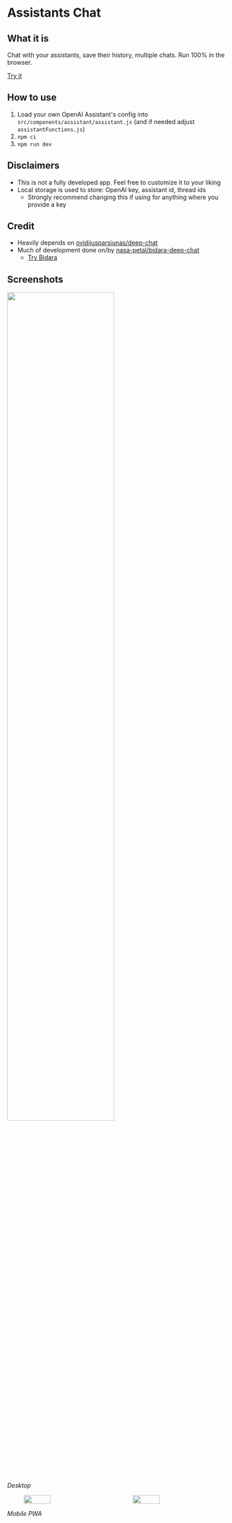 # Assistants Chat
## What it is
Chat with your assistants, save their history, multiple chats. Run 100% in the browser.

[Try it](https://jackitaliano.github.io/assistants-chat/)

## How to use
1. Load your own OpenAI Assistant's config into `src/components/assistant/assistant.js` (and if needed adjust `assistantFunctions.js`)
2. `npm ci`
3. `npm run dev`

## Disclaimers
- This is not a fully developed app. Feel free to customize it to your liking
- Local storage is used to store: OpenAI key, assistant id, thread ids
  - Strongly recommend changing this if using for anything where you provide a key

## Credit
- Heavily depends on [ovidijusparsiunas/deep-chat](https://github.com/ovidijusparsiunas/deep-chat)
- Much of development done on/by [nasa-petal/bidara-deep-chat](https://github.com/nasa-petal/bidara-deep-chat)
  - [Try Bidara](https://nasa-petal.github.io/bidara-deep-chat/)

## Screenshots

<img src="https://github.com/jackitaliano/assistants-chat/assets/93797825/1d78391c-0325-400f-874f-178fb92df9bf" width="70%"/>

*Desktop*

<div style="display: flex; justify-content: space-around;">
<img src="https://github.com/jackitaliano/assistants-chat/assets/93797825/a07d5b65-f19f-4ade-bffb-164bc9fe9f74" width="35%"/>
<img src="https://github.com/jackitaliano/assistants-chat/assets/93797825/023121fc-0189-4256-93ba-2311ac723356" width="35%"/>
</div>

*Mobile PWA*
